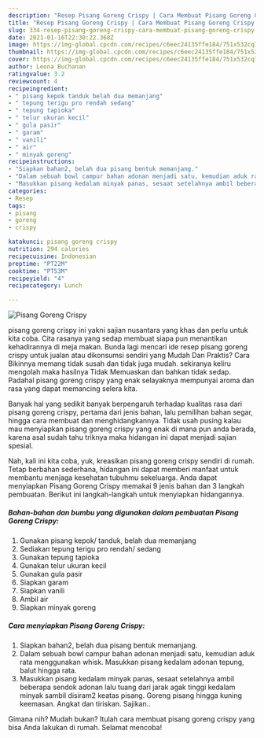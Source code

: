 ```yaml
---
description: "Resep Pisang Goreng Crispy | Cara Membuat Pisang Goreng Crispy Yang Enak Dan Mudah"
title: "Resep Pisang Goreng Crispy | Cara Membuat Pisang Goreng Crispy Yang Enak Dan Mudah"
slug: 334-resep-pisang-goreng-crispy-cara-membuat-pisang-goreng-crispy-yang-enak-dan-mudah
date: 2021-01-16T22:30:22.368Z
image: https://img-global.cpcdn.com/recipes/c6eec24135ffe184/751x532cq70/pisang-goreng-crispy-foto-resep-utama.jpg
thumbnail: https://img-global.cpcdn.com/recipes/c6eec24135ffe184/751x532cq70/pisang-goreng-crispy-foto-resep-utama.jpg
cover: https://img-global.cpcdn.com/recipes/c6eec24135ffe184/751x532cq70/pisang-goreng-crispy-foto-resep-utama.jpg
author: Leona Buchanan
ratingvalue: 3.2
reviewcount: 4
recipeingredient:
- " pisang kepok tanduk belah dua memanjang"
- " tepung terigu pro rendah sedang"
- " tepung tapioka"
- " telur ukuran kecil"
- " gula pasir"
- " garam"
- " vanili"
- " air"
- " minyak goreng"
recipeinstructions:
- "Siapkan bahan2, belah dua pisang bentuk memanjang."
- "Dalam sebuah bowl campur bahan adonan menjadi satu, kemudian aduk rata menggunakan whisk. Masukkan pisang kedalam adonan tepung, balut hingga rata."
- "Masukkan pisang kedalam minyak panas, sesaat setelahnya ambil beberapa sendok adonan lalu tuang dari jarak agak tinggi kedalam minyak sambil disiram2 keatas pisang. Goreng pisang hingga kuning keemasan. Angkat dan tiriskan. Sajikan.."
categories:
- Resep
tags:
- pisang
- goreng
- crispy

katakunci: pisang goreng crispy 
nutrition: 294 calories
recipecuisine: Indonesian
preptime: "PT22M"
cooktime: "PT53M"
recipeyield: "4"
recipecategory: Lunch

---
```



![Pisang Goreng Crispy](https://img-global.cpcdn.com/recipes/c6eec24135ffe184/751x532cq70/pisang-goreng-crispy-foto-resep-utama.jpg)


pisang goreng crispy ini yakni sajian nusantara yang khas dan perlu untuk kita coba. Cita rasanya yang sedap membuat siapa pun menantikan kehadirannya di meja makan.
Bunda lagi mencari ide resep pisang goreng crispy untuk jualan atau dikonsumsi sendiri yang Mudah Dan Praktis? Cara Bikinnya memang tidak susah dan tidak juga mudah. sekiranya keliru mengolah maka hasilnya Tidak Memuaskan dan bahkan tidak sedap. Padahal pisang goreng crispy yang enak selayaknya mempunyai aroma dan rasa yang dapat memancing selera kita.

Banyak hal yang sedikit banyak berpengaruh terhadap kualitas rasa dari pisang goreng crispy, pertama dari jenis bahan, lalu pemilihan bahan segar, hingga cara membuat dan menghidangkannya. Tidak usah pusing kalau mau menyiapkan pisang goreng crispy yang enak di mana pun anda berada, karena asal sudah tahu triknya maka hidangan ini dapat menjadi sajian spesial.




Nah, kali ini kita coba, yuk, kreasikan pisang goreng crispy sendiri di rumah. Tetap berbahan sederhana, hidangan ini dapat memberi manfaat untuk membantu menjaga kesehatan tubuhmu sekeluarga. Anda dapat menyiapkan Pisang Goreng Crispy memakai 9 jenis bahan dan 3 langkah pembuatan. Berikut ini langkah-langkah untuk menyiapkan hidangannya.

<!--inarticleads1-->

##### Bahan-bahan dan bumbu yang digunakan dalam pembuatan Pisang Goreng Crispy:

1. Gunakan  pisang kepok/ tanduk, belah dua memanjang
1. Sediakan  tepung terigu pro rendah/ sedang
1. Gunakan  tepung tapioka
1. Gunakan  telur ukuran kecil
1. Gunakan  gula pasir
1. Siapkan  garam
1. Siapkan  vanili
1. Ambil  air
1. Siapkan  minyak goreng




<!--inarticleads2-->

##### Cara menyiapkan Pisang Goreng Crispy:

1. Siapkan bahan2, belah dua pisang bentuk memanjang.
1. Dalam sebuah bowl campur bahan adonan menjadi satu, kemudian aduk rata menggunakan whisk. Masukkan pisang kedalam adonan tepung, balut hingga rata.
1. Masukkan pisang kedalam minyak panas, sesaat setelahnya ambil beberapa sendok adonan lalu tuang dari jarak agak tinggi kedalam minyak sambil disiram2 keatas pisang. Goreng pisang hingga kuning keemasan. Angkat dan tiriskan. Sajikan..




Gimana nih? Mudah bukan? Itulah cara membuat pisang goreng crispy yang bisa Anda lakukan di rumah. Selamat mencoba!
